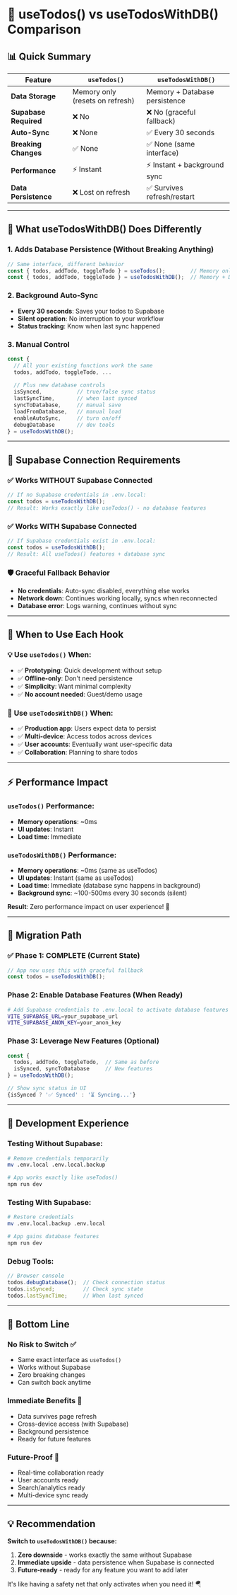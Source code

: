 # 🔄 useTodos() vs useTodosWithDB() Comparison

## 📊 **Quick Summary**

| Feature | `useTodos()` | `useTodosWithDB()` |
|---------|-------------|-------------------|
| **Data Storage** | Memory only (resets on refresh) | Memory + Database persistence |
| **Supabase Required** | ❌ No | ❌ No (graceful fallback) |
| **Auto-Sync** | ❌ None | ✅ Every 30 seconds |
| **Breaking Changes** | ✅ None | ✅ None (same interface) |
| **Performance** | ⚡ Instant | ⚡ Instant + background sync |
| **Data Persistence** | ❌ Lost on refresh | ✅ Survives refresh/restart |

---

## 🎯 **What useTodosWithDB() Does Differently**

### 1. **Adds Database Persistence** (Without Breaking Anything)
```typescript
// Same interface, different behavior
const { todos, addTodo, toggleTodo } = useTodos();        // Memory only
const { todos, addTodo, toggleTodo } = useTodosWithDB();  // Memory + DB
```

### 2. **Background Auto-Sync**
- **Every 30 seconds**: Saves your todos to Supabase
- **Silent operation**: No interruption to your workflow
- **Status tracking**: Know when last sync happened

### 3. **Manual Control**
```typescript
const {
  // All your existing functions work the same
  todos, addTodo, toggleTodo, ...
  
  // Plus new database controls
  isSynced,           // true/false sync status
  lastSyncTime,       // when last synced
  syncToDatabase,     // manual save
  loadFromDatabase,   // manual load
  enableAutoSync,     // turn on/off
  debugDatabase       // dev tools
} = useTodosWithDB();
```

---

## 🔌 **Supabase Connection Requirements**

### ✅ **Works WITHOUT Supabase Connected**
```typescript
// If no Supabase credentials in .env.local:
const todos = useTodosWithDB();
// Result: Works exactly like useTodos() - no database features
```

### ✅ **Works WITH Supabase Connected**
```typescript
// If Supabase credentials exist in .env.local:
const todos = useTodosWithDB();
// Result: All useTodos() features + database sync
```

### 🛡️ **Graceful Fallback Behavior**
- **No credentials**: Auto-sync disabled, everything else works
- **Network down**: Continues working locally, syncs when reconnected
- **Database error**: Logs warning, continues without sync

---

## 🤔 **When to Use Each Hook**

### 💡 **Use `useTodos()` When:**
- ✅ **Prototyping**: Quick development without setup
- ✅ **Offline-only**: Don't need persistence
- ✅ **Simplicity**: Want minimal complexity
- ✅ **No account needed**: Guest/demo usage

### 🚀 **Use `useTodosWithDB()` When:**
- ✅ **Production app**: Users expect data to persist
- ✅ **Multi-device**: Access todos across devices
- ✅ **User accounts**: Eventually want user-specific data
- ✅ **Collaboration**: Planning to share todos

---

## ⚡ **Performance Impact**

### `useTodos()` Performance:
- **Memory operations**: ~0ms
- **UI updates**: Instant
- **Load time**: Immediate

### `useTodosWithDB()` Performance:
- **Memory operations**: ~0ms (same as useTodos)
- **UI updates**: Instant (same as useTodos)
- **Load time**: Immediate (database sync happens in background)
- **Background sync**: ~100-500ms every 30 seconds (silent)

**Result**: Zero performance impact on user experience! 🎉

---

## 🔄 **Migration Path**

### **✅ Phase 1: COMPLETE** (Current State)
```typescript
// App now uses this with graceful fallback
const todos = useTodosWithDB();
```

### **Phase 2: Enable Database Features** (When Ready)
```bash
# Add Supabase credentials to .env.local to activate database features
VITE_SUPABASE_URL=your_supabase_url
VITE_SUPABASE_ANON_KEY=your_anon_key
```

### **Phase 3: Leverage New Features** (Optional)
```typescript
const { 
  todos, addTodo, toggleTodo,  // Same as before
  isSynced, syncToDatabase     // New features
} = useTodosWithDB();

// Show sync status in UI
{isSynced ? '✅ Synced' : '⏳ Syncing...'}
```

---

## 🧪 **Development Experience**

### Testing Without Supabase:
```bash
# Remove credentials temporarily
mv .env.local .env.local.backup

# App works exactly like useTodos()
npm run dev
```

### Testing With Supabase:
```bash
# Restore credentials
mv .env.local.backup .env.local

# App gains database features
npm run dev
```

### Debug Tools:
```javascript
// Browser console
todos.debugDatabase();  // Check connection status
todos.isSynced;         // Check sync state
todos.lastSyncTime;     // When last synced
```

---

## 🎯 **Bottom Line**

### **No Risk to Switch** ✅
- Same exact interface as `useTodos()`
- Works without Supabase
- Zero breaking changes
- Can switch back anytime

### **Immediate Benefits** 🚀
- Data survives page refresh
- Cross-device access (with Supabase)
- Background persistence
- Ready for future features

### **Future-Proof** 🔮
- Real-time collaboration ready
- User accounts ready
- Search/analytics ready
- Multi-device sync ready

---

## 💡 **Recommendation**

**Switch to `useTodosWithDB()` because:**
1. **Zero downside** - works exactly the same without Supabase
2. **Immediate upside** - data persistence when Supabase is connected
3. **Future-ready** - ready for any feature you want to add later

It's like having a safety net that only activates when you need it! 🪂 